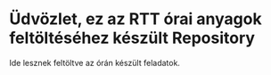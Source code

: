 # Üdvözlet, ez az RTT órai anyagok feltöltéséhez készült Repository

Ide lesznek feltöltve az órán készült feladatok.